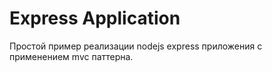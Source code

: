 Express Application
======================================================

Простой пример реализации nodejs express приложения с применением mvc паттерна.
